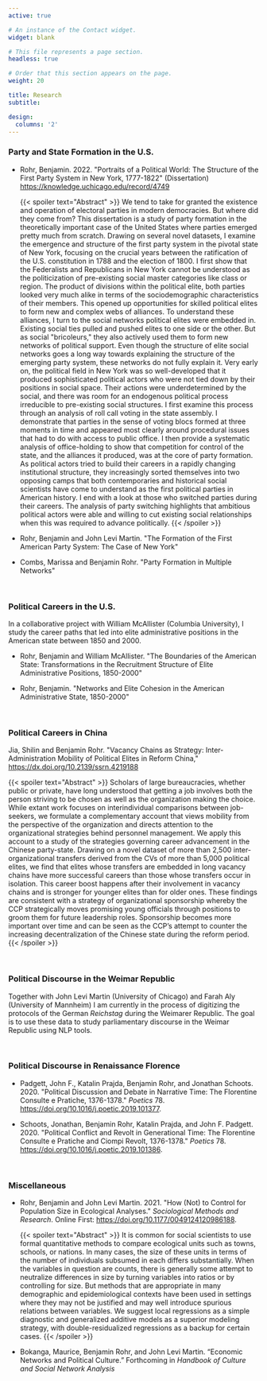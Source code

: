 ```yaml
---
active: true

# An instance of the Contact widget.
widget: blank

# This file represents a page section.
headless: true

# Order that this section appears on the page.
weight: 20

title: Research
subtitle:

design:
  columns: '2'
---
```


### Party and State Formation in the U.S.

* Rohr, Benjamin. 2022. "Portraits of a Political World: The Structure of the First Party System in New York, 1777-1822" (Dissertation) https://knowledge.uchicago.edu/record/4749

   {{< spoiler text="Abstract" >}}
We tend to take for granted the existence and operation of electoral parties in modern democracies. But where did they come from? This dissertation is a study of party formation in the theoretically important case of the United States where parties emerged pretty much from scratch. Drawing on several novel datasets, I examine the emergence and structure of the first party system in the pivotal state of New York, focusing on the crucial years between the ratification of the U.S. constitution in 1788 and the election of 1800. I first show that the Federalists and Republicans in New York cannot be understood as the politicization of pre-existing social master categories like class or region. The product of divisions within the political elite, both parties looked very much alike in terms of the sociodemographic characteristics of their members. This opened up opportunities for skilled political elites to form new and complex webs of alliances. To understand these alliances, I turn to the social networks political elites were embedded in. Existing social ties pulled and pushed elites to one side or the other. But as social "bricoleurs," they also actively used them to form new networks of political support. Even though the structure of elite social networks goes a long way towards explaining the structure of the emerging party system, these networks do not fully explain it. Very early on, the political field in New York was so well-developed that it produced sophisticated political actors who were not tied down by their positions in social space. Their actions were underdetermined by the social, and there was room for an endogenous political process irreducible to pre-existing social structures. I first examine this process through an analysis of roll call voting in the state assembly. I demonstrate that parties in the sense of voting blocs formed at three moments in time and appeared most clearly around procedural issues that had to do with access to public office. I then provide a systematic analysis of office-holding to show that competition for control of the state, and the alliances it produced, was at the core of party formation. As political actors tried to build their careers in a rapidly changing institutional structure, they increasingly sorted themselves into two opposing camps that both contemporaries and historical social scientists have come to understand as the first political parties in American history. I end with a look at those who switched parties during their careers. The analysis of party switching highlights that ambitious political actors were able and willing to cut existing social relationships when this was required to advance politically. 
{{< /spoiler >}}

* Rohr, Benjamin and John Levi Martin. "The Formation of the First American Party System: The Case of New York"

* Combs, Marissa and Benjamin Rohr. "Party Formation in Multiple Networks"

<br/>


### Political Careers in the U.S.

In a collaborative project with William McAllister (Columbia University), I study the career paths that led into elite administrative positions in the American state between 1850 and 2000.

* Rohr, Benjamin and William McAllister. "The Boundaries of the American State: Transformations in the Recruitment Structure of Elite Administrative Positions, 1850-2000"

* Rohr, Benjamin. "Networks and Elite Cohesion in the American Administrative State, 1850-2000"

<br/>


### Political Careers in China

Jia, Shilin and Benjamin Rohr. "Vacancy Chains as Strategy: Inter-Administration Mobility of Political Elites in Reform China," https://dx.doi.org/10.2139/ssrn.4219188

   {{< spoiler text="Abstract" >}}
Scholars of large bureaucracies, whether public or private, have long understood that getting a job involves both the person striving to be chosen as well as the organization making the choice. While extant work focuses on interindividual comparisons between job-seekers, we formulate a complementary account that views mobility from the perspective of the organization and directs attention to the organizational strategies behind personnel management. We apply this account to a study of the strategies governing career advancement in the Chinese party-state. Drawing on a novel dataset of more than 2,500 inter-organizational transfers derived from the CVs of more than 5,000 political elites, we find that elites whose transfers are embedded in long vacancy chains have more successful careers than those whose transfers occur in isolation. This career boost happens after their involvement in vacancy chains and is stronger for younger elites than for older ones. These findings are consistent with a strategy of organizational sponsorship whereby the CCP strategically moves promising young officials through positions to groom them for future leadership roles. Sponsorship becomes more important over time and can be seen as the CCP’s attempt to counter the increasing decentralization of the Chinese state during the reform period.
{{< /spoiler >}}

<br/>


### Political Discourse in the Weimar Republic
Together with John Levi Martin (University of Chicago) and Farah Aly (University of Mannheim) I am currently in the process of digitizing the protocols of the German *Reichstag* during the Weimarer Republic. The goal is to use these data to study parliamentary discourse in the Weimar Republic using NLP tools.

<br/>


### Political Discourse in Renaissance Florence

* Padgett, John F., Katalin Prajda, Benjamin Rohr, and Jonathan Schoots. 2020. "Political Discussion and Debate in Narrative Time: The Florentine Consulte e Pratiche, 1376-1378." *Poetics* 78. https://doi.org/10.1016/j.poetic.2019.101377.

* Schoots, Jonathan, Benjamin Rohr, Katalin Prajda, and John F. Padgett. 2020. "Political Conflict and Revolt in Generational Time: The Florentine Consulte e Pratiche and Ciompi Revolt, 1376-1378." *Poetics* 78. https://doi.org/10.1016/j.poetic.2019.101386.

<br/>


### Miscellaneous

* Rohr, Benjamin and John Levi Martin. 2021. "How (Not) to Control for Population Size in Ecological Analyses." *Sociological Methods and Research*. Online First: https://doi.org/10.1177/0049124120986188.

   {{< spoiler text="Abstract" >}}
It is common for social scientists to use formal quantitative methods to compare ecological units such as towns, schools, or nations. In many cases, the size of these units in terms of the number of individuals subsumed in each differs substantially. When the variables in question are counts, there is generally some attempt to neutralize differences in size by turning variables into ratios or by controlling for size. But methods that are appropriate in many demographic and epidemiological contexts have been used in settings where they may not be justified and may well introduce spurious relations between variables. We suggest local regressions as a simple diagnostic and generalized additive models as a superior modeling strategy, with double-residualized regressions as a backup for certain cases.
{{< /spoiler >}}

* Bokanga, Maurice, Benjamin Rohr, and John Levi Martin. “Economic Networks and Political Culture.” Forthcoming in *Handbook of Culture and Social Network Analysis*
